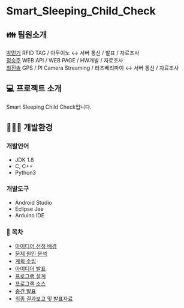  # Smart_Sleeping_Child_Check

## &#128106; 팀원소개
[박민기](https://github.com/JGatsby-29)  RFID TAG / 아두이노 ↔ 서버 통신 / 발표 / 자료조사      
[정승주](https://github.com/ilovesecu)  WEB API / WEB PAGE / HW개발 / 자료조사      
[최진솔](https://github.com/choijeensol)  GPS / PI Camera Streaming / 라즈베리파이 ↔ 서버 통신 / 자료조사                               

## &#128187; 프로젝트 소개
Smart Sleeping Child Check입니다.

## 👨🏻‍💻 개발환경
### 개발언어
* JDK 1.8
* C, C++
* Python3

### 개발도구
* Android Studio
* Eclipse Jee
* Arduino IDE

### &#128194; 목차
  + [아이디어 선정 배경](https://github.com/JGatsby-29/Smart_Sleeping_Child_Check/tree/main/01.%20%EC%95%84%EC%9D%B4%EB%94%94%EC%96%B4%20%EC%84%A0%EC%A0%95%20%EB%B0%B0%EA%B2%BD)
  + [문제 원인 분석](https://github.com/JGatsby-29/Smart_Sleeping_Child_Check/tree/main/02.%20%EB%AC%B8%EC%A0%9C%20%EC%9B%90%EC%9D%B8%20%EB%B6%84%EC%84%9D)
  + [계획 수립](https://github.com/JGatsby-29/Smart_Sleeping_Child_Check/tree/main/03.%20%EA%B3%84%ED%9A%8D%20%EC%88%98%EB%A6%BD)
  + [아이디어 발표](https://github.com/JGatsby-29/Smart_Sleeping_Child_Check/tree/main/04.%20%EC%95%84%EC%9D%B4%EB%94%94%EC%96%B4%20%EB%B0%9C%ED%91%9C)
  + [프로그램 설계](https://github.com/JGatsby-29/Smart_Sleeping_Child_Check/tree/main/05.%20%ED%94%84%EB%A1%9C%EA%B7%B8%EB%9E%A8%20%EC%84%A4%EA%B3%84)
  + [프로그램 소스](https://github.com/JGatsby-29/Smart_Sleeping_Child_Check/tree/main/06.%20%ED%94%84%EB%A1%9C%EA%B7%B8%EB%9E%A8%20%EC%86%8C%EC%8A%A4)
  + [중간 발표](https://github.com/JGatsby-29/Smart_Sleeping_Child_Check/tree/main/07.%20%EC%A4%91%EA%B0%84%20%EB%B0%9C%ED%91%9C)
  + [최종 결과보고 및 발표자료](https://github.com/JGatsby-29/Smart_Sleeping_Child_Check/tree/main/08.%20%EC%B5%9C%EC%A2%85%20%EA%B2%B0%EA%B3%BC%EB%B3%B4%EA%B3%A0%20%EB%B0%8F%20%EB%B0%9C%ED%91%9C%EC%9E%90%EB%A3%8C)
